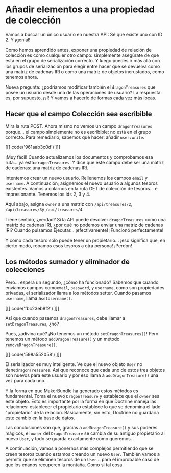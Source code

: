 # Añadir elementos a una propiedad de colección

Vamos a buscar un único usuario en nuestra API: Sé que existe uno con ID 2. Y ¡genial!

Como hemos aprendido antes, exponer una propiedad de relación de colección es como cualquier otro campo: simplemente asegúrate de que está en el grupo de serialización correcto. Y luego puedes ir más allá con los grupos de serialización para elegir entre hacer que se devuelva como una matriz de cadenas IRI o como una matriz de objetos incrustados, como tenemos ahora.

Nueva pregunta: ¿podríamos modificar también el `dragonTreasures` que posee un usuario desde una de las operaciones de usuario? La respuesta es, por supuesto, ¡sí! Y vamos a hacerlo de formas cada vez más locas.

## Hacer que el campo Colección sea escribible

Mira la ruta POST. Ahora mismo no vemos un campo `dragonTreasures` porque... el campo simplemente no es escribible: no está en el grupo correcto. Para remediarlo, sabemos qué hacer: añadir `user:write`.

[[[ code('961aab3c0d') ]]]

¡Muy fácil! Cuando actualizamos los documentos y comprobamos esa ruta... ya está:`dragonTreasures`. Y dice que este campo debe ser una matriz de cadenas: una matriz de cadenas IRI.

Intentemos crear un nuevo usuario. Rellenemos los campos `email` y `username`. A continuación, asignemos el nuevo usuario a algunos tesoros existentes. Vamos a colarnos en la ruta GET de colección de tesoros... e impresionante. Tenemos los ids 2, 3 y 4.

Aquí abajo, asigna `owner` a una matriz con `/api/treasures/2`, `/api/treasures/3`y `/api/treasures/4`.

Tiene sentido, ¿verdad? Si la API puede devolver `dragonTreasures` como una matriz de cadenas IRI, ¿por qué no podemos enviar una matriz de cadenas IRI? Cuando pulsamos Ejecutar... ¡efectivamente! ¡Funcionó perfectamente!

Y como cada tesoro sólo puede tener un propietario... ¡eso significa que, en cierto modo, robamos esos tesoros a otra persona! ¡Perdón!

## Los métodos sumador y eliminador de colecciones

Pero... espera un segundo, ¿cómo ha funcionado? Sabemos que cuando enviamos campos como`email`, `password`, y `username`, como son propiedades privadas, el serializador llama a los métodos setter. Cuando pasamos `username`, llama a`setUsername()`.

[[[ code('fbc23eb8f2') ]]]

Así que cuando pasamos `dragonTreasures`, debe llamar a `setDragonTreasures`, ¿no?

Pues, ¿adivina qué? ¡No tenemos un método `setDragonTreasures()`! Pero tenemos un método `addDragonTreasure()` y un método `removeDragonTreasure()`.

[[[ code('598a552058') ]]]

El serializador es muy inteligente. Ve que el nuevo objeto `User` no tiene`dragonTreasures`. Así que reconoce que cada uno de estos tres objetos son nuevos para este usuario y por eso llama a `addDragonTreasure()` una vez para cada uno.

Y la forma en que MakerBundle ha generado estos métodos es fundamental. Toma el nuevo `DragonTreasure` y establece que el `owner` sea este objeto. Esto es importante por la forma en que Doctrine maneja las relaciones: establecer el propietario establece lo que se denomina el lado "propietario" de la relación. Básicamente, sin esto, Doctrine no guardaría este cambio en la base de datos.

Las conclusiones son que, gracias a `addDragonTreasure()` y sus poderes mágicos, el `owner` del `DragonTreasure` se cambia de su antiguo propietario al nuevo `User`, y todo se guarda exactamente como queremos.

A continuación, vamos a ponernos más complejos permitiendo que se creen tesoros cuando estamos creando un nuevo `User`. También vamos a permitir que se eliminen tesoros de un `User`... para el improbable caso de que los enanos recuperen la montaña. Como si tal cosa.
